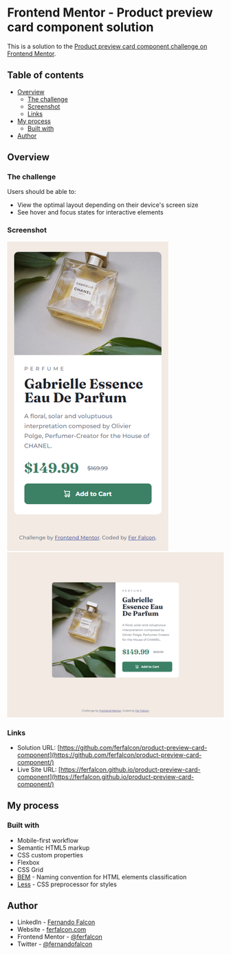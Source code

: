# Frontend Mentor - Product preview card component solution

This is a solution to the [Product preview card component challenge on Frontend Mentor](https://www.frontendmentor.io/challenges/product-preview-card-component-GO7UmttRfa).

## Table of contents

- [Overview](#overview)
  - [The challenge](#the-challenge)
  - [Screenshot](#screenshot)
  - [Links](#links)
- [My process](#my-process)
  - [Built with](#built-with)
- [Author](#author)

## Overview

### The challenge

Users should be able to:

- View the optimal layout depending on their device's screen size
- See hover and focus states for interactive elements

### Screenshot

![](./screenshot-mobile.png)
![](./screenshot-desktop.png)

### Links

- Solution URL: [https://github.com/ferfalcon/product-preview-card-component](https://github.com/ferfalcon/product-preview-card-component/)
- Live Site URL: [https://ferfalcon.github.io/product-preview-card-component](https://ferfalcon.github.io/product-preview-card-component/)

## My process

### Built with

- Mobile-first workflow
- Semantic HTML5 markup
- CSS custom properties
- Flexbox
- CSS Grid
- [BEM](https://getbem.com/) - Naming convention for HTML elements classification
- [Less](https://lesscss.org/) - CSS preprocessor for styles

## Author

- LinkedIn - [Fernando Falcon](https://www.linkedin.com/in/fernandofalcon/)
- Website - [ferfalcon.com](http://ferfalcon.com/)
- Frontend Mentor - [@ferfalcon](https://www.frontendmentor.io/profile/ferfalcon/)
- Twitter - [@fernandofalcon](https://www.twitter.com/fernandofalcon/)